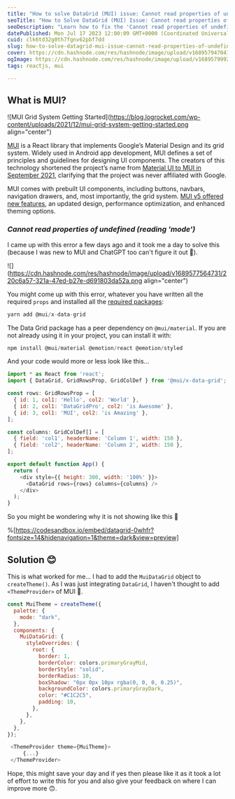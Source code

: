 ```yaml
---
title: "How to solve DataGrid (MUI) issue: Cannot read properties of undefined (reading 'mode')"
seoTitle: "How to Solve DataGrid (MUI) Issue: Cannot read properties of undefined"
seoDescription: "Learn how to fix the 'Cannot read properties of undefined (reading 'mode')' error in MUI's DataGrid component. Find step-by-step solutions and code examples"
datePublished: Mon Jul 17 2023 12:00:09 GMT+0000 (Coordinated Universal Time)
cuid: clk6td32g0th7fgnv62pbf7dd
slug: how-to-solve-datagrid-mui-issue-cannot-read-properties-of-undefined-reading-mode
cover: https://cdn.hashnode.com/res/hashnode/image/upload/v1689579470414/690b7d71-e777-41a5-9b6b-ab70b6f0599b.png
ogImage: https://cdn.hashnode.com/res/hashnode/image/upload/v1689579992847/e2b53dc2-d498-47b6-b842-cbd666a4e032.png
tags: reactjs, mui

---
```


## What is MUI?

![MUI Grid System Getting Started](https://blog.logrocket.com/wp-content/uploads/2021/12/mui-grid-system-getting-started.png align="center")

[MUI](https://mui.com/) is a React library that implements Google’s Material Design and its grid system. Widely used in Android app development, MUI defines a set of principles and guidelines for designing UI components. The creators of this technology shortened the project’s name from [Material UI to MUI in September 2021](https://mui.com/blog/material-ui-is-now-mui/#:~:text=A%20new%20name,pronounced%20%2F%C9%9Bm%20ju%CB%90%20a%C9%AA%2F.), clarifying that the project was never affiliated with Google.

MUI comes with prebuilt UI components, including buttons, navbars, navigation drawers, and, most importantly, the grid system. [MUI v5 offered new features](https://mui.com/blog/mui-core-v5/), an updated design, performance optimization, and enhanced theming options.

### *Cannot read properties of undefined (reading 'mode')*

I came up with this error a few days ago and it took me a day to solve this (because I was new to MUI and ChatGPT too can't figure it out 🥺).

![](https://cdn.hashnode.com/res/hashnode/image/upload/v1689577564731/220c6a57-321a-47ed-b27e-d691803da52a.png align="center")

You might come up with this error, whatever you have written all the required `props` and installed all the [required packages](https://mui.com/x/react-data-grid/getting-started/#installation):

```javascript
yarn add @mui/x-data-grid
```

The Data Grid package has a peer dependency on `@mui/material`. If you are not already using it in your project, you can install it with:

```javascript
npm install @mui/material @emotion/react @emotion/styled
```

And your code would more or less look like this...

```javascript
import * as React from 'react';
import { DataGrid, GridRowsProp, GridColDef } from '@mui/x-data-grid';

const rows: GridRowsProp = [
  { id: 1, col1: 'Hello', col2: 'World' },
  { id: 2, col1: 'DataGridPro', col2: 'is Awesome' },
  { id: 3, col1: 'MUI', col2: 'is Amazing' },
];

const columns: GridColDef[] = [
  { field: 'col1', headerName: 'Column 1', width: 150 },
  { field: 'col2', headerName: 'Column 2', width: 150 },
];

export default function App() {
  return (
    <div style={{ height: 300, width: '100%' }}>
      <DataGrid rows={rows} columns={columns} />
    </div>
  );
}
```

So you might be wondering why it is not showing like this 🤔

%[https://codesandbox.io/embed/datagrid-0whfr?fontsize=14&hidenavigation=1&theme=dark&view=preview] 

## Solution 😊

This is what worked for me... I had to add the `MuiDataGrid` object to `createTheme()`. As I was just integrating `DataGrid`, I haven't thought to add `<ThemeProvider>` of MUI 🤦.

```javascript
const MuiTheme = createTheme({
  palette: {
    mode: "dark",
  },
  components: {
    MuiDataGrid: {
      styleOverrides: {
        root: {
          border: 1,
          borderColor: colors.primaryGrayMid,
          borderStyle: "solid",
          borderRadius: 10,
          boxShadow: "0px 0px 10px rgba(0, 0, 0, 0.25)",
          backgroundColor: colors.primaryGrayDark,
          color: "#C1C2C5",
          padding: 10,
        },
      },
    },
  },
});

 <ThemeProvider theme={MuiTheme}>
     {...}
 </ThemeProvider>
```

Hope, this might save your day and if yes then please like it as it took a lot of effort to write this for you and also give your feedback on where I can improve more 🙃.
